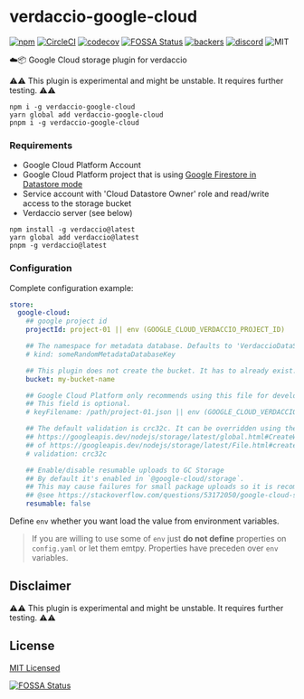 # verdaccio-google-cloud

[![npm](https://img.shields.io/npm/v/verdaccio-google-cloud.svg)](https://www.npmjs.com/package/verdaccio-google-cloud)
[![CircleCI](https://circleci.com/gh/verdaccio/verdaccio-google-cloud.svg?style=svg)](https://circleci.com/gh/verdaccio/verdaccio-google-cloud)
[![codecov](https://codecov.io/gh/verdaccio/verdaccio-google-cloud/branch/master/graph/badge.svg)](https://codecov.io/gh/verdaccio/verdaccio-google-cloud)
[![FOSSA Status](https://app.fossa.io/api/projects/git%2Bgithub.com%2Fverdaccio%2Fverdaccio-google-cloud.svg?type=shield)](https://app.fossa.io/projects/git%2Bgithub.com%2Fverdaccio%2Fverdaccio-google-cloud?ref=badge_shield)
[![backers](https://opencollective.com/verdaccio/tiers/backer/badge.svg?label=Backer&color=brightgreen)](https://opencollective.com/verdaccio)
[![discord](https://img.shields.io/discord/388674437219745793.svg)](http://chat.verdaccio.org/)
![MIT](https://img.shields.io/github/license/mashape/apistatus.svg)

☁️📦 Google Cloud storage plugin for verdaccio

⚠️⚠️ This plugin is experimental and might be unstable. It requires further testing. ⚠️⚠️

```
npm i -g verdaccio-google-cloud
yarn global add verdaccio-google-cloud
pnpm i -g verdaccio-google-cloud
```

### Requirements

- Google Cloud Platform Account
- Google Cloud Platform project that is using [Google Firestore in Datastore mode](https://cloud.google.com/firestore/docs/firestore-or-datastore)
- Service account with 'Cloud Datastore Owner' role and read/write access to the storage bucket
- Verdaccio server (see below)

```
npm install -g verdaccio@latest
yarn global add verdaccio@latest
pnpm -g verdaccio@latest
```

### Configuration

Complete configuration example:

```yaml
store:
  google-cloud:
    ## google project id
    projectId: project-01 || env (GOOGLE_CLOUD_VERDACCIO_PROJECT_ID)

    ## The namespace for metadata database. Defaults to 'VerdaccioDataStore'.
    # kind: someRandomMetadataDatabaseKey

    ## This plugin does not create the bucket. It has to already exist.
    bucket: my-bucket-name

    ## Google Cloud Platform only recommends using this file for development.
    ## This field is optional.
    # keyFilename: /path/project-01.json || env (GOOGLE_CLOUD_VERDACCIO_KEY)

    ## The default validation is crc32c. It can be overridden using the
    ## https://googleapis.dev/nodejs/storage/latest/global.html#CreateWriteStreamOptions
    ## of https://googleapis.dev/nodejs/storage/latest/File.html#createWriteStream
    # validation: crc32c

    ## Enable/disable resumable uploads to GC Storage
    ## By default it's enabled in `@google-cloud/storage`.
    ## This may cause failures for small package uploads so it is recommended to set it to `false`.
    ## @see https://stackoverflow.com/questions/53172050/google-cloud-storage-invalid-upload-request-error-bad-request
    resumable: false
```

Define `env` whether you want load the value from environment variables.

> If you are willing to use some of `env` just **do not define** properties on
> `config.yaml` or let them emtpy. Properties have preceden over `env` variables.

## Disclaimer

⚠️⚠️ This plugin is experimental and might be unstable. It requires further testing. ⚠️⚠️

## License

[MIT Licensed](http://www.opensource.org/licenses/mit-license.php)

[![FOSSA Status](https://app.fossa.io/api/projects/git%2Bgithub.com%2Fverdaccio%2Fverdaccio-google-cloud.svg?type=large)](https://app.fossa.io/projects/git%2Bgithub.com%2Fverdaccio%2Fverdaccio-google-cloud?ref=badge_large)
